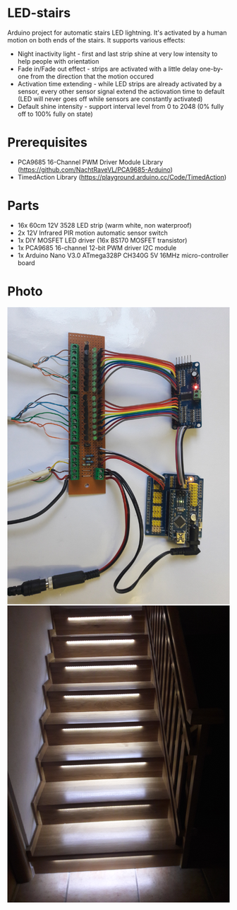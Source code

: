 # LED-stairs
Arduino project for automatic stairs LED lightning. It's activated by a human motion on both ends of the stairs. It supports various effects:
* Night inactivity light - first and last strip shine at very low intensity to help people with orientation
* Fade in/Fade out effect - strips are activated with a little delay one-by-one from the direction that the motion occured
* Activation time extending - while LED strips are already activated by a sensor, every other sensor signal extend the actiovation time to default (LED will never goes off while sensors are constantly activated)
* Default shine intensity - support interval level from 0 to 2048 (0% fully off to 100% fully on state)

# Prerequisites
* PCA9685 16-Channel PWM Driver Module Library (https://github.com/NachtRaveVL/PCA9685-Arduino)
* TimedAction Library (https://playground.arduino.cc/Code/TimedAction)

# Parts
* 16x 60cm 12V 3528 LED strip (warm white, non waterproof)
* 2x 12V Infrared PIR motion automatic sensor switch
* 1x DIY MOSFET LED driver (16x BS170 MOSFET transistor)
* 1x PCA9685 16-channel 12-bit PWM driver I2C module
* 1x Arduino Nano V3.0 ATmega328P CH340G 5V 16MHz micro-controller board

# Photo
![Main modules together](https://github.com/dukeczech/LED-stairs/blob/master/20171013_171300.jpg)
![LED stairs](https://github.com/dukeczech/LED-stairs/blob/master/20171013_171417.jpg)
